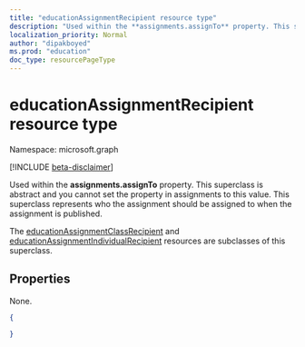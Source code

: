 ```yaml
---
title: "educationAssignmentRecipient resource type"
description: "Used within the **assignments.assignTo** property. This superclass is abstract and you cannot"
localization_priority: Normal
author: "dipakboyed"
ms.prod: "education"
doc_type: resourcePageType
---
```


# educationAssignmentRecipient resource type

Namespace: microsoft.graph

[!INCLUDE [beta-disclaimer](../../includes/beta-disclaimer.md)]

Used within the **assignments.assignTo** property. This superclass is abstract and you cannot
set the property in assignments to this value. This superclass represents who the
assignment should be assigned to when the assignment is published.


The [educationAssignmentClassRecipient](educationassignmentclassrecipient.md) and [educationAssignmentIndividualRecipient](educationassignmentindividualrecipient.md) resources are subclasses of this superclass.

## Properties
None.

<!-- {
  "blockType": "resource",
  "optionalProperties": [

  ],
  "@odata.type": "microsoft.graph.educationAssignmentRecipient"
}-->

```json
{

}

```


<!-- uuid: 8fcb5dbc-d5aa-4681-8e31-b001d5168d79
2015-10-25 14:57:30 UTC -->
<!--
{
  "type": "#page.annotation",
  "description": "educationAssignmentRecipient resource",
  "keywords": "",
  "section": "documentation",
  "tocPath": "",
  "suppressions": []
}
-->


